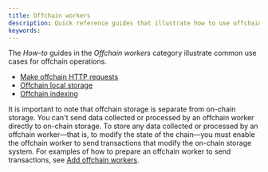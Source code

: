 ```yaml
---
title: Offchain workers
description: Quick reference guides that illustrate how to use offchain workers.
keywords:
---
```


The _How-to_ guides in the _Offchain workers_ category illustrate common use cases for offchain operations.

- [Make offchain HTTP requests](./offchain-http-requests.md)
- [Offchain local storage](./offchain-local-storage.md)
- [Offchain indexing](./offchain-indexing.md)

It is important to note that offchain storage is separate from on-chain storage.
You can't send data collected or processed by an offchain worker directly to on-chain storage.
To store any data collected or processed by an offchain worker—that is, to modify the state of the chain—you must enable the offchain worker to send transactions that modify the on-chain storage system.
For examples of how to prepare an offchain worker to send transactions, see [Add offchain workers](../../../tutorials/build-application-logic/add-offchain-workers.md).
